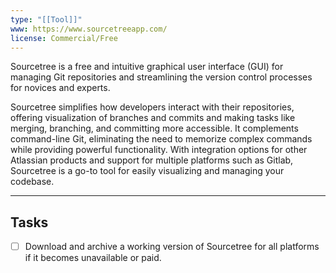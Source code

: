 ```yaml
---
type: "[[Tool]]"
www: https://www.sourcetreeapp.com/
license: Commercial/Free
---
```

Sourcetree is a free and intuitive graphical user interface (GUI) for managing Git repositories and streamlining the version control processes for novices and experts.

Sourcetree simplifies how developers interact with their repositories, offering visualization of branches and commits and making tasks like merging, branching, and committing more accessible. It complements command-line Git, eliminating the need to memorize complex commands while providing powerful functionality. With integration options for other Atlassian products and support for multiple platforms such as Gitlab, Sourcetree is a go-to tool for easily visualizing and managing your codebase.

---
## Tasks

- [ ] Download and archive a working version of Sourcetree for all platforms if it becomes unavailable or paid.